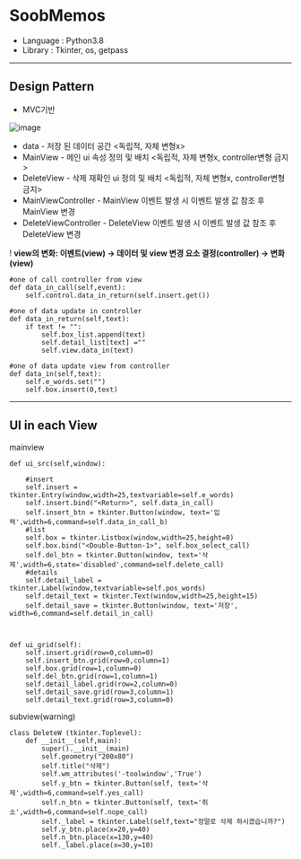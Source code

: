 # SoobMemos
- Language : Python3.8
- Library : Tkinter, os, getpass
---
## Design Pattern
- MVC기반

![image](https://github.com/125bn3cowpFDC/memo_toy/assets/170291905/f4c6e538-f94c-48c2-9e5c-027291a4b0e1)

- data - 저장 된 데이터 공간 <독립적, 자체 변형x>
- MainView - 메인 ui 속성 정의 및 배치 <독립적, 자체 변형x, controller변형 금지>
- DeleteView - 삭제 재확인 ui 정의 및 배치 <독립적, 자체 변형x, controller변형 금지>
- MainViewController - MainView 이벤트 발생 시 이벤트 발생 값 참조 후 MainView 변경
- DeleteViewController - DeleteView 이벤트 발생 시 이벤트 발생 값 참조 후 DeleteView 변경



! **view의 변화:  이벤트(view) → 데이터 및 view 변경 요소 결정(controller) → 변화(view)**
```
#one of call controller from view
def data_in_call(self,event):
    self.control.data_in_return(self.insert.get())

#one of data update in controller
def data_in_return(self,text):
    if text != "":
        self.box_list.append(text)
        self.detail_list[text] =""
        self.view.data_in(text)

#one of data update view from controller
def data_in(self,text):
    self.e_words.set("")
    self.box.insert(0,text)
```
---
## UI in each View
mainview
```
def ui_src(self,window):
    
    #insert
    self.insert = tkinter.Entry(window,width=25,textvariable=self.e_words)
    self.insert.bind("<Return>", self.data_in_call)
    self.insert_btn = tkinter.Button(window, text='입력',width=6,command=self.data_in_call_b)
    #list
    self.box = tkinter.Listbox(window,width=25,height=8)
    self.box.bind("<Double-Button-1>", self.box_select_call)
    self.del_btn = tkinter.Button(window, text='삭제',width=6,state='disabled',command=self.delete_call)
    #details
    self.detail_label = tkinter.Label(window,textvariable=self.pos_words)
    self.detail_text = tkinter.Text(window,width=25,height=15)
    self.detail_save = tkinter.Button(window, text='저장', width=6,command=self.detail_in_call)

    
    
def ui_grid(self):        
    self.insert.grid(row=0,column=0)
    self.insert_btn.grid(row=0,column=1)
    self.box.grid(row=1,column=0)
    self.del_btn.grid(row=1,column=1)
    self.detail_label.grid(row=2,column=0)
    self.detail_save.grid(row=3,column=1)
    self.detail_text.grid(row=3,column=0)
```
subview(warning)
```
class DeleteW (tkinter.Toplevel):
    def __init__(self,main):
        super().__init__(main)
        self.geometry("200x80")
        self.title("삭제")
        self.wm_attributes('-toolwindow','True')
        self.y_btn = tkinter.Button(self, text='삭제',width=6,command=self.yes_call)     
        self.n_btn = tkinter.Button(self, text='취소',width=6,command=self.nope_call)   
        self._label = tkinter.Label(self,text="정말로 삭제 하시겠습니까?")
        self.y_btn.place(x=20,y=40)
        self.n_btn.place(x=130,y=40)
        self._label.place(x=30,y=10)
```

